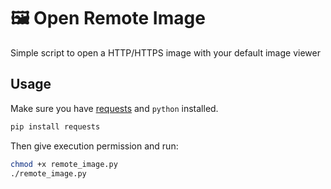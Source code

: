 # 🖼️ Open Remote Image
Simple script to open a HTTP/HTTPS image with your default image viewer

## Usage
Make sure you have [requests](https://github.com/psf/requests)  and `python` installed.
```bash
pip install requests
```
Then give execution permission and run:
```bash
chmod +x remote_image.py
./remote_image.py
```
